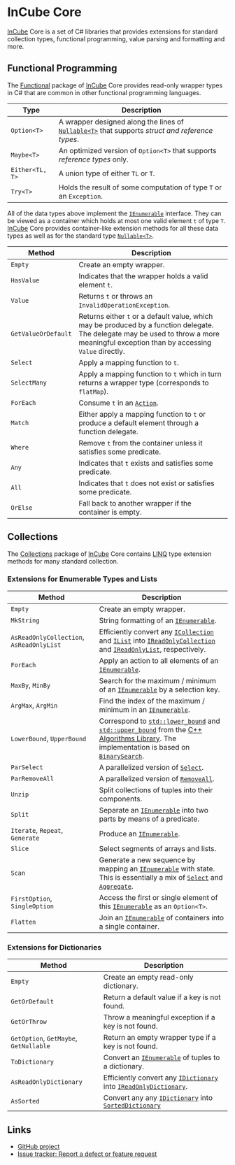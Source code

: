 # InCube Core

[InCube] Core is a set of C# libraries that provides extensions for standard
collection types, functional programming, value parsing and formatting and more.

## Functional Programming

The [Functional] package of [InCube] Core provides read-only wrapper types in C#
that are common in other functional programming languages.

| Type | Description |
| --- | --- |
| `Option<T>` | A wrapper designed along the lines of [`Nullable<T>`] that supports *struct and reference types*. |
| `Maybe<T>` | An optimized version of `Option<T>` that supports *reference types* only. |
| `Either<TL, T>` | A union type of either `TL` or `T`. |
| `Try<T>` | Holds the result of some computation of type `T` or an `Exception`. |

All of the data types above implement the [`IEnumerable`] interface. They can be
viewed as a container which holds at most one valid element `t` of type `T`.
[InCube] Core provides container-like extension methods for all these data types
as well as for the standard type [`Nullable<T>`].

| Method | Description |
| --- | --- |
| `Empty` | Create an empty wrapper. |
| `HasValue` | Indicates that the wrapper holds a valid element `t`.
| `Value` | Returns `t` or throws an `InvalidOperationException`.
| `GetValueOrDefault` | Returns either `t` or a default value, which may be produced by a function delegate. The delegate may be used to throw a more meaningful exception than by accessing `Value` directly.
| `Select` | Apply a mapping function to `t`.
| `SelectMany` | Apply a mapping function to `t` which in turn returns a wrapper type (corresponds to `flatMap`).|
| `ForEach` | Consume `t` in an [`Action`]. |
| `Match` | Either apply a mapping function to `t` or produce a default element through a function delegate. |
| `Where` | Remove `t` from the container unless it satisfies some predicate. |
| `Any` | Indicates that `t` exists and satisfies some predicate. |
| `All` | Indicates that `t` does not exist or satisfies some predicate. |
| `OrElse` | Fall back to another wrapper if the container is empty. |

## Collections

The [Collections] package of [InCube] Core contains [LINQ] type extension methods for many standard collection.

### Extensions for Enumerable Types and Lists

| Method | Description |
| --- | --- |
| `Empty` | Create an empty wrapper. |
| `MkString` | String formatting of an [`IEnumerable`].|
| `AsReadOnlyCollection`, `AsReadOnlyList` | Efficiently convert any [`ICollection`] and [`IList`] into [`IReadOnlyCollection`] and [`IReadOnlyList`], respectively.|
| `ForEach` | Apply an action to all elements of an [`IEnumerable`]. |
| `MaxBy`, `MinBy` | Search for the maximum / minimum of an [`IEnumerable`] by a selection key. |
| `ArgMax`, `ArgMin` | Find the index of the maximum / minimum in an [`IEnumerable`]. |
| `LowerBound`, `UpperBound` | Correspond to [`std::lower_bound`] and [`std::upper_bound`] from the [C++ Algorithms Library]. The implementation is based on [`BinarySearch`].|
| `ParSelect` | A parallelized version of [`Select`]. |
| `ParRemoveAll` | A parallelized version of [`RemoveAll`]. |
| `Unzip` | Split collections of tuples into their components. |
| `Split` | Separate an [`IEnumerable`] into two parts by means of a predicate. |
| `Iterate`, `Repeat`, `Generate` | Produce an [`IEnumerable`].
| `Slice` | Select segments of arrays and lists. |
| `Scan` | Generate a new sequence by mapping an [`IEnumerable`] with state. This is essentially a mix of [`Select`] and [`Aggregate`].
| `FirstOption`, `SingleOption` | Access the first or single element of this [`IEnumerable`] as an `Option<T>`.
| `Flatten` | Join an [`IEnumerable`] of containers into a single container. |

### Extensions for Dictionaries

| Method | Description |
| --- | --- |
| `Empty` | Create an empty read-only dictionary. |
| `GetOrDefault` | Return a default value if a key is not found. |
| `GetOrThrow` | Throw a meaningful exception if a key is not found. |
| `GetOption`, `GetMaybe`, `GetNullable` | Return an empty wrapper type if a key is not found. |
| `ToDictionary` | Convert an [`IEnumerable`] of tuples to a dictionary. |
| `AsReadOnlyDictionary` | Efficiently convert any [`IDictionary`] into [`IReadOnlyDictionary`].
| `AsSorted` | Convert any any [`IDictionary`] into [`SortedDictionary`]

<!-- 
## Adding InCube Core to your build

## Learn about InCube Core

- Our user guide, [InCube Core Explained]

-->

## Links

- [GitHub project](https://github.com/incube-group/core)
- [Issue tracker: Report a defect or feature request](https://github.com/incube-group/core/issues/new)

[InCube]: https://www.incubegroup.com
[InCube Core Explained]: https://github.com/incube-group/core/wiki/Home
[Collections]: src/InCube.Core/Collections/
[Functional]: src/InCube.Core/Functional/
[LINQ]: https://docs.microsoft.com/en-us/dotnet/api/system.linq
[C++ Algorithms Library]: https://en.cppreference.com/w/cpp/algorithm
[`std::lower_bound`]: https://en.cppreference.com/w/cpp/algorithm/lower_bound
[`std::upper_bound`]: https://en.cppreference.com/w/cpp/algorithm/upper_bound
[`BinarySearch`]: https://docs.microsoft.com/en-us/dotnet/api/system.array.binarysearch
[`RemoveAll`]: https://docs.microsoft.com/en-us/dotnet/api/system.collections.generic.list-1.removeall
[`IEnumerable`]: https://docs.microsoft.com/en-us/dotnet/api/system.collections.generic.ienumerable-1
[`Select`]: https://docs.microsoft.com/en-us/dotnet/api/system.linq.enumerable.select
[`Aggregate`]: https://docs.microsoft.com/en-us/dotnet/api/system.linq.enumerable.aggregate
[`IDictionary`]: https://docs.microsoft.com/en-us/dotnet/api/system.collections.generic.idictionary-2
[`IList`]: https://docs.microsoft.com/en-us/dotnet/api/system.collections.generic.ilist-1
[`ICollection`]: https://docs.microsoft.com/en-us/dotnet/api/system.collections.generic.icollection-1
[`IReadOnlyList`]: https://docs.microsoft.com/en-us/dotnet/api/system.collections.generic.ireadonlylist-1
[`IReadOnlyCollection`]: https://docs.microsoft.com/en-us/dotnet/api/system.collections.generic.ireadonlycollection-1
[`IReadOnlyDictionary`]: https://docs.microsoft.com/en-us/dotnet/api/system.collections.generic.ireadonlydictionary-2
[`Nullable<T>`]: https://docs.microsoft.com/en-us/dotnet/api/system.nullable-1
[`Action`]: https://docs.microsoft.com/en-us/dotnet/api/system.action-1
[`SortedDictionary`]: https://docs.microsoft.com/en-us/dotnet/api/system.collections.generic.sorteddictionary-2